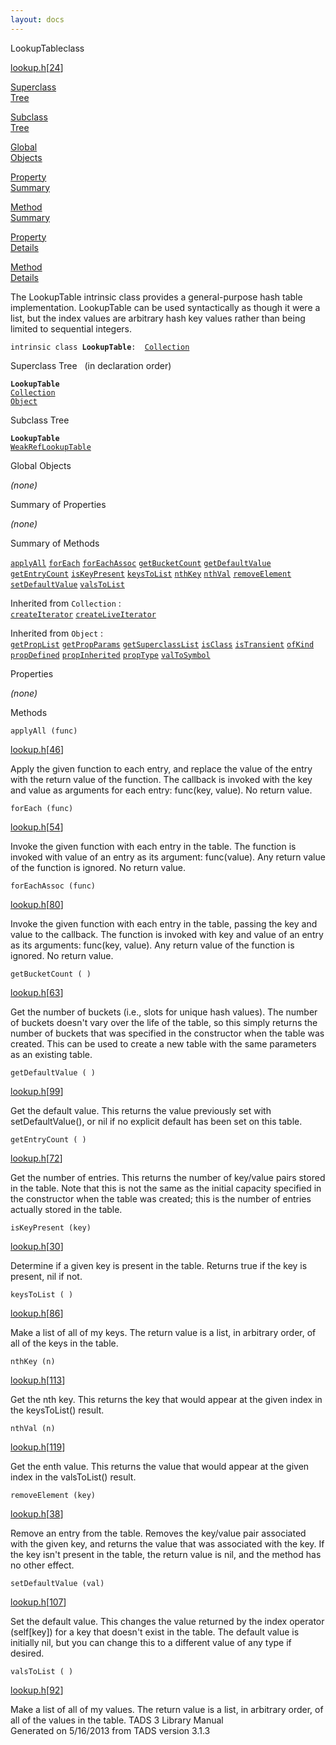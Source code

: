 ```yaml
---
layout: docs
---
```

<span class="title">LookupTable</span><span class="type">class</span>

[lookup.h](../file/lookup.h.html)\[[24](../source/lookup.h.html#24)\]

[Superclass  
Tree](#_SuperClassTree_)

[Subclass  
Tree](#_SubClassTree_)

[Global  
Objects](#_ObjectSummary_)

[Property  
Summary](#_PropSummary_)

[Method  
Summary](#_MethodSummary_)

[Property  
Details](#_Properties_)

[Method  
Details](#_Methods_)



The LookupTable intrinsic class provides a general-purpose hash table
implementation. LookupTable can be used syntactically as though it were
a list, but the index values are arbitrary hash key values rather than
being limited to sequential integers.

`intrinsic class `**`LookupTable`**` :   `[`Collection`](../object/Collection.html)



<span id="_SuperClassTree_"></span>



<span class="hdln">Superclass Tree</span>   (in declaration order)



**`LookupTable`**  
[`Collection`](../object/Collection.html)  
[`Object`](../object/Object.html)  
<span id="_SubClassTree_"></span>



<span class="hdln">Subclass Tree</span>  



**`LookupTable`**  
[`WeakRefLookupTable`](../object/WeakRefLookupTable.html)  
<span id="_ObjectSummary_"></span>



<span class="hdln">Global Objects</span>  



*(none)* <span id="_PropSummary_"></span>



<span class="hdln">Summary of Properties</span>  


*(none)* <span id="_MethodSummary_"></span>



<span class="hdln">Summary of Methods</span>  



[`applyAll`](#applyAll) [`forEach`](#forEach) [`forEachAssoc`](#forEachAssoc) [`getBucketCount`](#getBucketCount) [`getDefaultValue`](#getDefaultValue) [`getEntryCount`](#getEntryCount) [`isKeyPresent`](#isKeyPresent) [`keysToList`](#keysToList) [`nthKey`](#nthKey) [`nthVal`](#nthVal) [`removeElement`](#removeElement) [`setDefaultValue`](#setDefaultValue) [`valsToList`](#valsToList)

Inherited from `Collection` :  
[`createIterator`](../object/Collection.html#createIterator) [`createLiveIterator`](../object/Collection.html#createLiveIterator)

Inherited from `Object` :  
[`getPropList`](../object/Object.html#getPropList) [`getPropParams`](../object/Object.html#getPropParams) [`getSuperclassList`](../object/Object.html#getSuperclassList) [`isClass`](../object/Object.html#isClass) [`isTransient`](../object/Object.html#isTransient) [`ofKind`](../object/Object.html#ofKind) [`propDefined`](../object/Object.html#propDefined) [`propInherited`](../object/Object.html#propInherited) [`propType`](../object/Object.html#propType) [`valToSymbol`](../object/Object.html#valToSymbol)

<span id="_Properties_"></span>



<span class="hdln">Properties</span>  



*(none)* <span id="_Methods_"></span>



<span class="hdln">Methods</span>  



<span id="applyAll"></span>

`applyAll (func)`

[lookup.h](../file/lookup.h.html)\[[46](../source/lookup.h.html#46)\]



Apply the given function to each entry, and replace the value of the
entry with the return value of the function. The callback is invoked
with the key and value as arguments for each entry: func(key, value). No
return value.



<span id="forEach"></span>

`forEach (func)`

[lookup.h](../file/lookup.h.html)\[[54](../source/lookup.h.html#54)\]



Invoke the given function with each entry in the table. The function is
invoked with value of an entry as its argument: func(value). Any return
value of the function is ignored. No return value.



<span id="forEachAssoc"></span>

`forEachAssoc (func)`

[lookup.h](../file/lookup.h.html)\[[80](../source/lookup.h.html#80)\]



Invoke the given function with each entry in the table, passing the key
and value to the callback. The function is invoked with key and value of
an entry as its arguments: func(key, value). Any return value of the
function is ignored. No return value.



<span id="getBucketCount"></span>

`getBucketCount ( )`

[lookup.h](../file/lookup.h.html)\[[63](../source/lookup.h.html#63)\]



Get the number of buckets (i.e., slots for unique hash values). The
number of buckets doesn't vary over the life of the table, so this
simply returns the number of buckets that was specified in the
constructor when the table was created. This can be used to create a new
table with the same parameters as an existing table.



<span id="getDefaultValue"></span>

`getDefaultValue ( )`

[lookup.h](../file/lookup.h.html)\[[99](../source/lookup.h.html#99)\]



Get the default value. This returns the value previously set with
setDefaultValue(), or nil if no explicit default has been set on this
table.



<span id="getEntryCount"></span>

`getEntryCount ( )`

[lookup.h](../file/lookup.h.html)\[[72](../source/lookup.h.html#72)\]



Get the number of entries. This returns the number of key/value pairs
stored in the table. Note that this is not the same as the initial
capacity specified in the constructor when the table was created; this
is the number of entries actually stored in the table.



<span id="isKeyPresent"></span>

`isKeyPresent (key)`

[lookup.h](../file/lookup.h.html)\[[30](../source/lookup.h.html#30)\]



Determine if a given key is present in the table. Returns true if the
key is present, nil if not.



<span id="keysToList"></span>

`keysToList ( )`

[lookup.h](../file/lookup.h.html)\[[86](../source/lookup.h.html#86)\]



Make a list of all of my keys. The return value is a list, in arbitrary
order, of all of the keys in the table.



<span id="nthKey"></span>

`nthKey (n)`

[lookup.h](../file/lookup.h.html)\[[113](../source/lookup.h.html#113)\]



Get the nth key. This returns the key that would appear at the given
index in the keysToList() result.



<span id="nthVal"></span>

`nthVal (n)`

[lookup.h](../file/lookup.h.html)\[[119](../source/lookup.h.html#119)\]



Get the enth value. This returns the value that would appear at the
given index in the valsToList() result.



<span id="removeElement"></span>

`removeElement (key)`

[lookup.h](../file/lookup.h.html)\[[38](../source/lookup.h.html#38)\]



Remove an entry from the table. Removes the key/value pair associated
with the given key, and returns the value that was associated with the
key. If the key isn't present in the table, the return value is nil, and
the method has no other effect.



<span id="setDefaultValue"></span>

`setDefaultValue (val)`

[lookup.h](../file/lookup.h.html)\[[107](../source/lookup.h.html#107)\]



Set the default value. This changes the value returned by the index
operator (self\[key\]) for a key that doesn't exist in the table. The
default value is initially nil, but you can change this to a different
value of any type if desired.



<span id="valsToList"></span>

`valsToList ( )`

[lookup.h](../file/lookup.h.html)\[[92](../source/lookup.h.html#92)\]



Make a list of all of my values. The return value is a list, in
arbitrary order, of all of the values in the table.
TADS 3 Library Manual  
Generated on 5/16/2013 from TADS version 3.1.3


